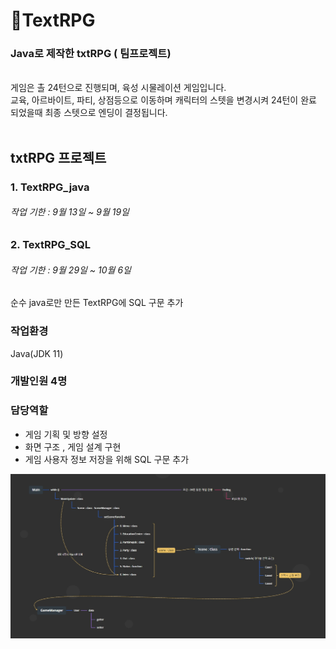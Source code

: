 # 🚀TextRPG
### Java로 제작한 txtRPG ( 팀프로젝트)
<br>
게임은 촐 24턴으로 진행되며, 육성 시물레이션 게임입니다.<br>
교육, 아르바이트, 파티, 상점등으로 이동하며 캐릭터의 스텟을 변경시켜 24턴이 완료 되었을때 최종 스텟으로 엔딩이 결정됩니다.
<br><br>

## txtRPG 프로젝트 
### 1. TextRPG_java
###### 작업 기한  :  9월 13일 ~ 9월 19일

### 2. TextRPG_SQL
###### 작업 기한  :  9월 29일 ~ 10월 6일
순수 java로만 만든 TextRPG에 SQL 구문 추가

### 작업환경
Java(JDK 11)

### 개발인원 4명

### 담당역할
- 게임 기획 및 방향 설정
- 화면 구조 , 게임 설계 구현
- 게임 사용자 정보 저장을 위해 SQL 구문 추가
<img src="./images/game.jpg">
